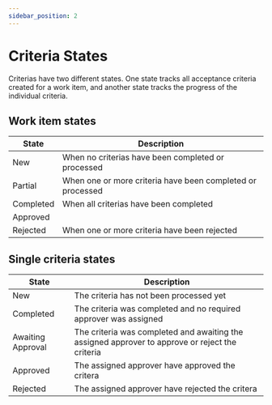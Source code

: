 ```yaml
---
sidebar_position: 2
---
```


# Criteria States

Criterias have two different states. One state tracks all acceptance criteria created for a work item, and another state tracks the progress of the individual criteria.

## Work item states

| State     | Description                                                |
| --------- | ---------------------------------------------------------- |
| New       | When no criterias have been completed or processed         |
| Partial   | When one or more criteria have been completed or processed |
| Completed | When all criterias have been completed                     |
| Approved  |                                                            |
| Rejected  | When one or more criteria have been rejected               |

## Single criteria states

| State             | Description                                                                                     |
| ----------------- | ----------------------------------------------------------------------------------------------- |
| New               | The criteria has not been processed yet                                                         |
| Completed         | The criteria was completed and no required approver was assigned                                |
| Awaiting Approval | The criteria was completed and awaiting the assigned approver to approve or reject the criteria |
| Approved          | The assigned approver have approved the critera                                                 |
| Rejected          | The assigned approver have rejected the critera                                                 |
